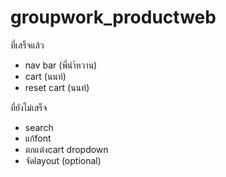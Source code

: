 # groupwork_productweb
ที่เสร็จแล้ว
- nav bar (พี่นำ้หวาน)
- cart  (นนท์)
- reset cart (นนท์)

ที่ยังไม่เสร็จ
- search
- แก้font
- ตกแต่งcart dropdown
- จัดlayout (optional)
